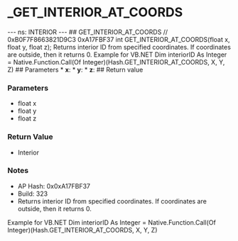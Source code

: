# _GET_INTERIOR_AT_COORDS

--- ns: INTERIOR --- ## GET_INTERIOR_AT_COORDS  // 0xB0F7F8663821D9C3 0xA17FBF37 int GET_INTERIOR_AT_COORDS(float x, float y, float z);  Returns interior ID from specified coordinates. If coordinates are outside, then it returns 0. Example for VB.NET Dim interiorID As Integer = Native.Function.Call(Of Integer)(Hash.GET_INTERIOR_AT_COORDS, X, Y, Z)  ## Parameters * **x**: * **y**: * **z**:  ## Return value

### Parameters
* float x
* float y
* float z

### Return Value
* Interior

### Notes
* AP Hash: 0x0xA17FBF37
* Build: 323
* Returns interior ID from specified coordinates. If coordinates are outside, then it returns 0.

Example for VB.NET
Dim interiorID As Integer = Native.Function.Call(Of Integer)(Hash.GET_INTERIOR_AT_COORDS, X, Y, Z)

